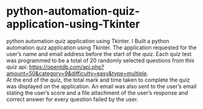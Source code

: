 # python-automation-quiz-application-using-Tkinter
python automation quiz application using Tkinter.
I Built a python automation quiz application using Tkinter. 
The application requested for the user’s name and email address before the start of the quiz.
Each quiz test was programmed to be a total of 20 randomly selected questions from this quiz api: https://opentdb.com/api.php?amount=50&category=9&difficulty=easy&type=multiple.  
At the end of the quiz, the total mark and time taken to complete the quiz was displayed on the application.
An email was also sent to the user’s email stating the user’s score and a file attachment of the user’s response and correct answer for every question failed by the user. 
